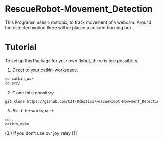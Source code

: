 # RescueRobot-Movement_Detection
This Programm uses a rostopic, to track movement of a webcam. Around the detected motion there will be placed a colored bouning box.

# Tutorial
To set up this Package for your own Robot, there is one possibility.

  1. Direct to your catkin-workspace.
  ```bash
  cd catkin_ws/
  cd src/
  ```
  2. Clone this repository.
  ```bash
  git clone https://github.com/CJT-Robotics/RescueRobot-Movement_Detection.git
  ```
  3. Build the workspace.
  ```bash
  cd ..
  catkin_make
  ```
  (3.) If you don't use our joy_relay [1]
